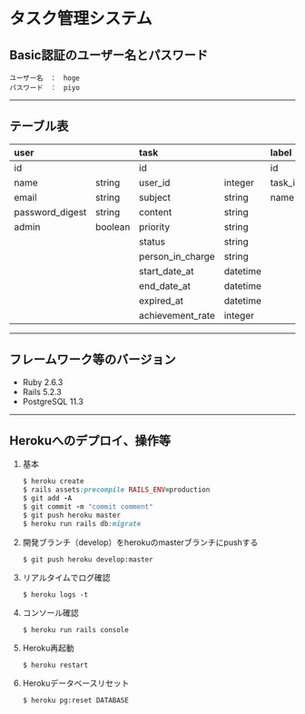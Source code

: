 # タスク管理システム

## Basic認証のユーザー名とパスワード

    ユーザー名　：　hoge
    パスワード　：　piyo

---

## テーブル表

|user           |       |task            |        |label  |       |
|:--            |:--    |:--             |:--     |:--    |:--    |
|id             |       |id              |        |id     |       |
|name           |string |user_id         |integer |task_id|integer|
|email          |string |subject         |string  |name   |string |
|password_digest|string |content         |string  |
|admin          |boolean|priority        |string  |
|               |       |status          |string  |
|               |       |person_in_charge|string  |
|               |       |start_date_at   |datetime|
|               |       |end_date_at     |datetime|
|               |       |expired_at      |datetime|
|               |       |achievement_rate|integer |

---

## フレームワーク等のバージョン

- Ruby 2.6.3
- Rails 5.2.3
- PostgreSQL 11.3

---

## Herokuへのデプロイ、操作等

1. 基本
    ```rb
    $ heroku create
    $ rails assets:precompile RAILS_ENV=production
    $ git add -A
    $ git commit -m "commit comment"
    $ git push heroku master
    $ heroku run rails db:migrate
    ```

1. 開発ブランチ（develop）をherokuのmasterブランチにpushする

    `$ git push heroku develop:master`

1. リアルタイムでログ確認

    `$ heroku logs -t`

1. コンソール確認

    `$ heroku run rails console`

1. Heroku再起動

    `$ heroku restart`

1. Herokuデータベースリセット

    `$ heroku pg:reset DATABASE`

